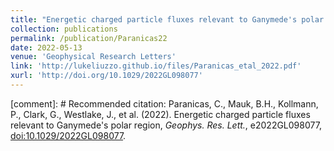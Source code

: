 ```yaml
---
title: "Energetic charged particle fluxes relevant to Ganymede's polar region"
collection: publications
permalink: /publication/Paranicas22
date: 2022-05-13
venue: 'Geophysical Research Letters'
link: 'http://lukeliuzzo.github.io/files/Paranicas_etal_2022.pdf'
xurl: 'http://doi.org/10.1029/2022GL098077'
---
```


[comment]: # Recommended citation: Paranicas, C., Mauk, B.H., Kollmann, P., Clark, G., Westlake, J., et al. (2022). Energetic charged particle fluxes relevant to Ganymede's polar region, <i>Geophys. Res. Lett.</i>, e2022GL098077, [doi:10.1029/2022GL098077](https://doi.org/10.1029/2022GL098077).
